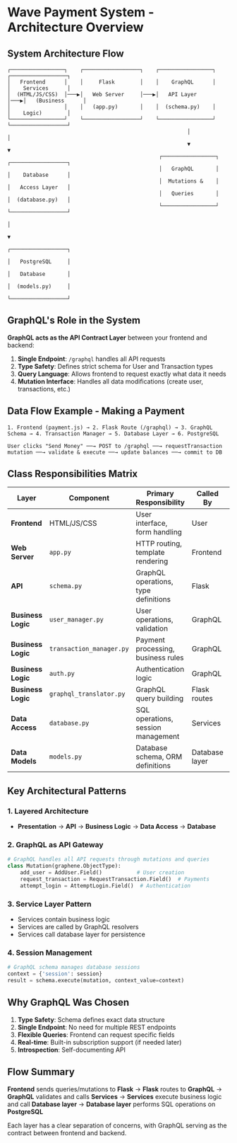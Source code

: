# Wave Payment System - Architecture Overview

## System Architecture Flow

```
┌─────────────────┐    ┌──────────────────┐    ┌─────────────────┐    ┌──────────────────┐
│   Frontend      │    │     Flask        │    │    GraphQL      │    │    Services      │
│  (HTML/JS/CSS)  │───▶│   Web Server     │───▶│   API Layer     │───▶│   (Business      │
│                 │    │   (app.py)       │    │  (schema.py)    │    │    Logic)        │
└─────────────────┘    └──────────────────┘    └─────────────────┘    └──────────────────┘
                                                         │                        │
                                                         ▼                        ▼
                                                ┌─────────────────┐    ┌──────────────────┐
                                                │   GraphQL       │    │    Database      │
                                                │  Mutations &    │    │   Access Layer   │
                                                │   Queries       │    │  (database.py)   │
                                                └─────────────────┘    └──────────────────┘
                                                                                  │
                                                                                  ▼
                                                                       ┌──────────────────┐
                                                                       │   PostgreSQL     │
                                                                       │   Database       │
                                                                       │  (models.py)     │
                                                                       └──────────────────┘
```

## GraphQL's Role in the System

**GraphQL acts as the API Contract Layer** between your frontend and backend:

1. **Single Endpoint**: `/graphql` handles all API requests
2. **Type Safety**: Defines strict schema for User and Transaction types
3. **Query Language**: Allows frontend to request exactly what data it needs
4. **Mutation Interface**: Handles all data modifications (create user, transactions, etc.)

## Data Flow Example - Making a Payment

```
1. Frontend (payment.js) → 2. Flask Route (/graphql) → 3. GraphQL Schema → 4. Transaction Manager → 5. Database Layer → 6. PostgreSQL

User clicks "Send Money" ──→ POST to /graphql ──→ requestTransaction mutation ──→ validate & execute ──→ update balances ──→ commit to DB
```

## Class Responsibilities Matrix

| Layer | Component | Primary Responsibility | Called By | Calls |
|-------|-----------|----------------------|-----------|-------|
| **Frontend** | HTML/JS/CSS | User interface, form handling | User | Flask routes |
| **Web Server** | `app.py` | HTTP routing, template rendering | Frontend | GraphQL schema |
| **API** | `schema.py` | GraphQL operations, type definitions | Flask | Services |
| **Business Logic** | `user_manager.py` | User operations, validation | GraphQL | Database layer |
| **Business Logic** | `transaction_manager.py` | Payment processing, business rules | GraphQL | Database layer |
| **Business Logic** | `auth.py` | Authentication logic | GraphQL | Database layer |
| **Business Logic** | `graphql_translator.py` | GraphQL query building | Flask routes | GraphQL schema |
| **Data Access** | `database.py` | SQL operations, session management | Services | SQLAlchemy |
| **Data Models** | `models.py` | Database schema, ORM definitions | Database layer | PostgreSQL |

## Key Architectural Patterns

### 1. **Layered Architecture**
- **Presentation** → **API** → **Business Logic** → **Data Access** → **Database**

### 2. **GraphQL as API Gateway**
```python
# GraphQL handles all API requests through mutations and queries
class Mutation(graphene.ObjectType):
    add_user = AddUser.Field()           # User creation
    request_transaction = RequestTransaction.Field()  # Payments
    attempt_login = AttemptLogin.Field()  # Authentication
```

### 3. **Service Layer Pattern**
- Services contain business logic
- Services are called by GraphQL resolvers
- Services call database layer for persistence

### 4. **Session Management**
```python
# GraphQL schema manages database sessions
context = {'session': session}
result = schema.execute(mutation, context_value=context)
```

## Why GraphQL Was Chosen

1. **Type Safety**: Schema defines exact data structure
2. **Single Endpoint**: No need for multiple REST endpoints
3. **Flexible Queries**: Frontend can request specific fields
4. **Real-time**: Built-in subscription support (if needed later)
5. **Introspection**: Self-documenting API

## Flow Summary

**Frontend** sends queries/mutations to **Flask** → **Flask** routes to **GraphQL** → **GraphQL** validates and calls **Services** → **Services** execute business logic and call **Database layer** → **Database layer** performs SQL operations on **PostgreSQL**

Each layer has a clear separation of concerns, with GraphQL serving as the contract between frontend and backend.
